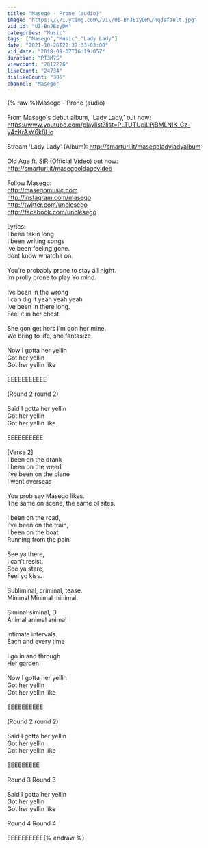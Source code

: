 ```yaml
---
title: "Masego - Prone (audio)"
image: "https:\/\/i.ytimg.com\/vi\/UI-BnJEzyDM\/hqdefault.jpg"
vid_id: "UI-BnJEzyDM"
categories: "Music"
tags: ["Masego","Music","Lady Lady"]
date: "2021-10-26T22:37:33+03:00"
vid_date: "2018-09-07T16:19:05Z"
duration: "PT3M7S"
viewcount: "2012226"
likeCount: "24734"
dislikeCount: "385"
channel: "Masego"
---
```

{% raw %}Masego - Prone (audio)<br /><br />From Masego's debut album, 'Lady Lady,' out now: <a rel="nofollow" target="blank" href="https://www.youtube.com/playlist?list=PLTUTUpiLPjBMLNIK_Cz-y4zKrAsY6k8Ho">https://www.youtube.com/playlist?list=PLTUTUpiLPjBMLNIK_Cz-y4zKrAsY6k8Ho</a><br /><br />Stream 'Lady Lady' (Album): <a rel="nofollow" target="blank" href="http://smarturl.it/masegoladyladyalbum">http://smarturl.it/masegoladyladyalbum</a><br /><br />Old Age ft. SiR (Official Video) out now: <a rel="nofollow" target="blank" href="http://smarturl.it/masegooldagevideo">http://smarturl.it/masegooldagevideo</a><br /><br />Follow Masego:<br /><a rel="nofollow" target="blank" href="http://masegomusic.com">http://masegomusic.com</a><br /><a rel="nofollow" target="blank" href="http://instagram.com/masego">http://instagram.com/masego</a><br /><a rel="nofollow" target="blank" href="http://twitter.com/unclesego">http://twitter.com/unclesego</a><br /><a rel="nofollow" target="blank" href="http://facebook.com/unclesego">http://facebook.com/unclesego</a><br /><br />Lyrics:<br />I been takin long<br />I been writing songs<br />ive been feeling gone.<br />dont know whatcha on.<br /><br />You’re probably prone to stay all night.<br />Im prolly prone to play Yo mind.<br /><br />Ive been in the wrong<br />I can dig it yeah yeah yeah<br />Ive been in there long.<br />Feel it in her chest.<br /><br />She gon get hers I’m gon her mine.<br />We bring to life, she fantasize<br /><br />Now I gotta her yellin<br />Got her yellin<br />Got her yellin like<br /><br />EEEEEEEEEEE<br /><br />(Round 2 round 2)<br /><br />Said I gotta her yellin<br />Got her yellin<br />Got her yellin like<br /><br />EEEEEEEEEE<br /><br />[Verse 2]<br />I been on the drank<br />I been on the weed<br />I’ve been on the plane<br />I went overseas<br /><br />You prob say Masego likes.<br />The same on scene, the same ol sites.<br /><br />I been on the road,<br />I’ve been on the train,<br />I been on the boat<br />Running from the pain<br /><br />See ya there,<br />I can’t resist.<br />See ya stare,<br />Feel yo kiss.<br /><br />Subliminal, criminal, tease.<br />Minimal Minimal minimal.<br /><br />Siminal siminal, D<br />Animal animal animal<br /><br />Intimate intervals.<br />Each and every time<br /><br />I go in and through<br />Her garden<br /><br />Now I gotta her yellin<br />Got her yellin<br />Got her yellin like<br /><br />EEEEEEEEEE<br /><br />(Round 2 round 2)<br /><br />Said I gotta her yellin<br />Got her yellin<br />Got her yellin like<br /><br />EEEEEEEEE<br /><br />Round 3 Round 3<br /><br />Said I gotta her yellin<br />Got her yellin<br />Got her yellin like<br /><br />Round 4 Round 4<br /><br />EEEEEEEEEE{% endraw %}
